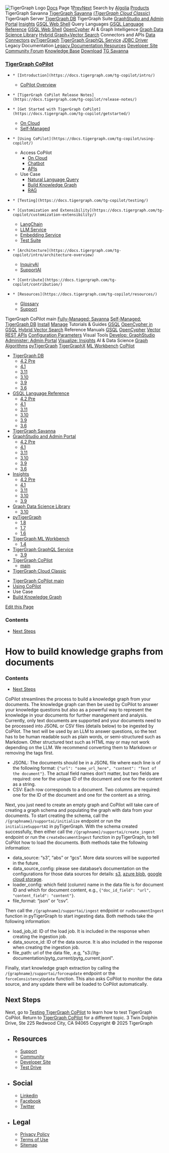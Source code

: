 ![TigerGraph Logo](https://www.tigergraph.com/wp-content/uploads/2020/05/TG_LOGO.svg) [Docs](https://docs.tigergraph.com/home)
Page 1[Prev](https://docs.tigergraph.com/tg-copilot/using-copilot/how2-build-knowledge-graph)[Next](https://docs.tigergraph.com/tg-copilot/using-copilot/how2-build-knowledge-graph)
Search by [Algolia](https://www.algolia.com/docsearch)
[Products](https://docs.tigergraph.com/tg-copilot/using-copilot/how2-build-knowledge-graph)
TigerGraph Savanna
[TigerGraph Savanna](https://docs.tigergraph.com/savanna/main/overview/) [(_TigerGraph Cloud Classic_)](https://docs.tigergraph.com/cloud/main/start/overview)
TigerGraph Server
[TigerGraph DB](https://docs.tigergraph.com/tigergraph-server/4.2/intro/)
TigerGraph Suite
[GraphStudio and Admin Portal](https://docs.tigergraph.com/gui/4.2/intro/) [Insights](https://docs.tigergraph.com/insights/4.2/intro/) [GSQL Web Shell](https://docs.tigergraph.com/tigergraph-server/current/gsql-shell/web)
Query Languages
[GSQL Language Reference](https://docs.tigergraph.com/gsql-ref/4.2/intro/) [GSQL Web Shell](https://docs.tigergraph.com/tigergraph-server/current/gsql-shell/web) [OpenCypher](https://docs.tigergraph.com/gsql-ref/current/opencypher-in-gsql)
AI & Graph Intelligence
[Graph Data Science Library](https://docs.tigergraph.com/graph-ml/3.10/intro/) [Hybrid Graph+Vector Search](https://docs.tigergraph.com/gsql-ref/current/vector/)
Connectors and APIs
[Data Connectors](https://docs.tigergraph.com/tigergraph-server/current/data-loading) [pyTigerGraph](https://docs.tigergraph.com/pytigergraph/1.8/intro/) [TigerGraph GraphQL Service](https://docs.tigergraph.com/graphql/3.9/) [JDBC Driver](https://github.com/tigergraph/ecosys/tree/master/tools/etl/tg-jdbc-driver)
Legacy Documentation
[ Legacy Documentation ](https://docs-legacy.tigergraph.com)
[Resources](https://docs.tigergraph.com/tg-copilot/using-copilot/how2-build-knowledge-graph)
[Developer Site](https://dev.tigergraph.com/) [Community Forum](https://community.tigergraph.com/) [Knowledge Base](https://tigergraph.freshdesk.com/support/solutions)
[Download](https://dl.tigergraph.com)
[ TG Savanna](https://savanna.tgcloud.io)
### [TigerGraph CoPilot](https://docs.tigergraph.com/tg-copilot/intro/)
  *     * [Introduction](https://docs.tigergraph.com/tg-copilot/intro/)
      * [CoPilot Overview](https://docs.tigergraph.com/tg-copilot/intro/overview)
  *     * [TigerGraph CoPilot Release Notes](https://docs.tigergraph.com/tg-copilot/release-notes/)
  *     * [Get Started with TigerGraph CoPilot](https://docs.tigergraph.com/tg-copilot/getstarted/)
      * [On Cloud](https://docs.tigergraph.com/tg-copilot/getstarted/oncloud)
      * [Self-Managed](https://docs.tigergraph.com/tg-copilot/getstarted/self-managed)
  *     * [Using CoPilot](https://docs.tigergraph.com/tg-copilot/using-copilot/)
      * Access CoPilot
        * [On Cloud](https://docs.tigergraph.com/tg-copilot/using-copilot/how2-use-on-cloud)
        * [Chatbot](https://docs.tigergraph.com/tg-copilot/using-copilot/how2-use-chat)
        * [APIs](https://docs.tigergraph.com/tg-copilot/using-copilot/how2-use-api)
      * Use Case
        * [Natural Language Query](https://docs.tigergraph.com/tg-copilot/using-copilot/how2-natural-language-query)
        * [Build Knowledge Graph](https://docs.tigergraph.com/tg-copilot/using-copilot/how2-build-knowledge-graph)
        * [RAG](https://docs.tigergraph.com/tg-copilot/using-copilot/how2-graphrag)
  *     * [Testing](https://docs.tigergraph.com/tg-copilot/testing/)
  *     * [Customization and Extensibility](https://docs.tigergraph.com/tg-copilot/customization-extensibility/)
      * [LangChain](https://docs.tigergraph.com/tg-copilot/customization-extensibility/add-langchaintool)
      * [LLM Service](https://docs.tigergraph.com/tg-copilot/customization-extensibility/add-new-llm)
      * [Embedding Service](https://docs.tigergraph.com/tg-copilot/customization-extensibility/add-embedding-service)
      * [Test Suite](https://docs.tigergraph.com/tg-copilot/customization-extensibility/add-new-tests)
  *     * [Architecture](https://docs.tigergraph.com/tg-copilot/intro/architecture-overview)
      * [InquiryAI](https://docs.tigergraph.com/tg-copilot/intro/inquiryai-overview)
      * [SupportAI](https://docs.tigergraph.com/tg-copilot/intro/supportai-overview)
  *     * [Contribute](https://docs.tigergraph.com/tg-copilot/contribution/)
  *     * [Resources](https://docs.tigergraph.com/tg-copilot/resources/)
      * [Glossary](https://docs.tigergraph.com/tg-copilot/resources/glossary)
      * [Support](https://docs.tigergraph.com/tg-copilot/resources/support)


TigerGraph CoPilot main
[Fully-Managed: Savanna](https://docs.tigergraph.com/savanna/main/overview/)
[Self-Managed: TigerGraph DB](https://docs.tigergraph.com/tigergraph-server/4.2/intro/)
[Install](https://docs.tigergraph.com/tigergraph-server/current/getting-started/) [Manage](https://docs.tigergraph.com/tigergraph-server/current/system-management/)
Tutorials & Guides
[GSQL](https://github.com/tigergraph/ecosys/blob/master/tutorials/GSQL.md) [OpenCypher in GSQL](https://github.com/tigergraph/ecosys/blob/master/tutorials/Cypher.md) [Hybrid Vector Search](https://github.com/tigergraph/ecosys/blob/master/tutorials/VectorSearch.md)
Reference Manuals
[GSQL](https://docs.tigergraph.com/gsql-ref/4.2/intro/) [OpenCypher](https://docs.tigergraph.com/gsql-ref/current/opencypher-in-gsql/) [Vector](https://docs.tigergraph.com/gsql-ref/current/vector/) [REST APIs](https://docs.tigergraph.com/tigergraph-server/current/api/) [Configuration Parameters](https://docs.tigergraph.com/tigergraph-server/current/reference/configuration-parameters)
Visual Tools
[Develop: GraphStudio](https://docs.tigergraph.com/gui/4.2/intro/) [Administer: Admin Portal](https://docs.tigergraph.com/gui/4.2/intro/) [Visualize: Insights](https://docs.tigergraph.com/insights/4.2/intro/)
AI & Data Science
[Graph Algorithms](https://docs.tigergraph.com/graph-ml/3.10/intro/) [pyTigerGraph](https://docs.tigergraph.com/pytigergraph/1.8/intro/) [TigerGraphX](https://github.com/tigergraph/ecosys/blob/master/tutorials/TigerGraphX.md) [ML Workbench](https://docs.tigergraph.com/ml-workbench/1.4/intro/) [CoPilot](https://docs.tigergraph.com/tg-copilot/intro/)
  * [TigerGraph DB](https://docs.tigergraph.com/tigergraph-server/4.2/intro/)
    * [4.2 Pre](https://docs.tigergraph.com/tigergraph-server/4.2/intro/)
    * [4.1](https://docs.tigergraph.com/tigergraph-server/4.1/intro/)
    * [3.11](https://docs.tigergraph.com/tigergraph-server/3.11/intro/)
    * [3.10](https://docs.tigergraph.com/tigergraph-server/3.10/intro/)
    * [3.9](https://docs.tigergraph.com/tigergraph-server/3.9/intro/)
    * [3.6](https://docs.tigergraph.com/tigergraph-server/3.6/intro/)
  * [GSQL Language Reference](https://docs.tigergraph.com/gsql-ref/4.2/intro/)
    * [4.2 Pre](https://docs.tigergraph.com/gsql-ref/4.2/intro/)
    * [4.1](https://docs.tigergraph.com/gsql-ref/4.1/intro/)
    * [3.11](https://docs.tigergraph.com/gsql-ref/3.11/intro/)
    * [3.10](https://docs.tigergraph.com/gsql-ref/3.10/intro/)
    * [3.9](https://docs.tigergraph.com/gsql-ref/3.9/intro/)
    * [3.6](https://docs.tigergraph.com/gsql-ref/3.6/intro/intro)
  * [TigerGraph Savanna](https://docs.tigergraph.com/savanna/main/overview/)
  * [GraphStudio and Admin Portal](https://docs.tigergraph.com/gui/4.2/intro/)
    * [4.2 Pre](https://docs.tigergraph.com/gui/4.2/intro/)
    * [4.1](https://docs.tigergraph.com/gui/4.1/intro/)
    * [3.11](https://docs.tigergraph.com/gui/3.11/intro/)
    * [3.10](https://docs.tigergraph.com/gui/3.10/intro/)
    * [3.9](https://docs.tigergraph.com/gui/3.9/intro/)
    * [3.6](https://docs.tigergraph.com/gui/3.6/graphstudio/overview)
  * [Insights](https://docs.tigergraph.com/insights/4.2/intro/)
    * [4.2 Pre](https://docs.tigergraph.com/insights/4.2/intro/)
    * [4.1](https://docs.tigergraph.com/insights/4.1/intro/)
    * [3.11](https://docs.tigergraph.com/insights/3.11/intro/)
    * [3.10](https://docs.tigergraph.com/insights/3.10/intro/)
    * [3.9](https://docs.tigergraph.com/insights/3.9/intro/)
  * [Graph Data Science Library](https://docs.tigergraph.com/graph-ml/3.10/intro/)
    * [3.10](https://docs.tigergraph.com/graph-ml/3.10/intro/)
  * [pyTigerGraph](https://docs.tigergraph.com/pytigergraph/1.8/intro/)
    * [1.8](https://docs.tigergraph.com/pytigergraph/1.8/intro/)
    * [1.7](https://docs.tigergraph.com/pytigergraph/1.7/intro/)
    * [1.6](https://docs.tigergraph.com/pytigergraph/1.6/intro/)
  * [TigerGraph ML Workbench](https://docs.tigergraph.com/ml-workbench/1.4/intro/)
    * [1.4](https://docs.tigergraph.com/ml-workbench/1.4/intro/)
  * [TigerGraph GraphQL Service](https://docs.tigergraph.com/graphql/3.9/)
    * [3.9](https://docs.tigergraph.com/graphql/3.9/)
  * [TigerGraph CoPilot](https://docs.tigergraph.com/tg-copilot/intro/)
    * [main](https://docs.tigergraph.com/tg-copilot/intro/)
  * [TigerGraph Cloud Classic](https://docs.tigergraph.com/cloud/main/start/overview)


[](https://docs.tigergraph.com/home/)
  * [TigerGraph CoPilot main](https://docs.tigergraph.com/tg-copilot/intro/)
  * [Using CoPilot](https://docs.tigergraph.com/tg-copilot/using-copilot/)
  * Use Case
  * [Build Knowledge Graph](https://docs.tigergraph.com/tg-copilot/using-copilot/how2-build-knowledge-graph)


[Edit this Page](https://github.com/tigergraph/copilot-docs/edit/main/modules/using-copilot/pages/how2-build-knowledge-graph.adoc)
### Contents
  * [Next Steps](https://docs.tigergraph.com/tg-copilot/using-copilot/how2-build-knowledge-graph#_next_steps)


# How to build knowledge graphs from documents
### Contents
  * [Next Steps](https://docs.tigergraph.com/tg-copilot/using-copilot/how2-build-knowledge-graph#_next_steps)


CoPilot streamlines the process to build a knowledge graph from your documents. The knowledge graph can then be used by CoPilot to answer your knowledge questions but also as a powerful way to represent the knowledge in your documents for further management and analysis.
Currently, only text documents are supported and your documents need to be processed into JSONL or CSV files (details below) to be ingested by CoPilot. The text will be used by an LLM to answer questions, so the text has to be human readable such as plain words, or semi-structured such as Markdown. Other structured text such as HTML may or may not work depending on the LLM. We recommend converting them to Markdown or removing the tags first.
  * JSONL: The documents should be in a JSONL file where each line is of the following format: `{"url": "some_url_here", "content": "Text of the document"}`. The actual field names don’t matter, but two fields are required: one for the unique ID of the document and one for the content as a string.
  * CSV: Each row corresponds to a document. Two columns are required: one for the ID of the document and one for the content as a string.


Next, you just need to create an empty graph and CoPilot will take care of creating a graph schema and populating the graph with data from your documents.
To start creating the schema, call the `/{graphname}/supportai/initialize` endpoint or run the `initializeSupportAI` in pyTigerGraph.
With the schema created successfully, then either call the `/{graphname}/supportai/create_ingest` endpoint or run the `createDocumentIngest` function in pyTigerGraph, to tell CoPilot how to load the documents. Both methods take the following information:
  * data_source: “s3”, “abs” or “gcs”. More data sources will be supported in the future.
  * data_source_config: please see database’s documentation on the configurations for those data sources for details: [s3](https://docs.tigergraph.com/tigergraph-server/current/data-loading/load-from-cloud#_aws_s3), [azure blob](https://docs.tigergraph.com/tigergraph-server/current/data-loading/load-from-cloud#_azure_blob_storage), [google cloud storage](https://docs.tigergraph.com/tigergraph-server/current/data-loading/load-from-cloud#_google_cloud_storage).
  * loader_config: which field (column) name in the data file is for document ID and which for document content, e.g., `{"doc_id_field": "url", "content_field": "content"}`.
  * file_format: “json” or “csv”.


Then call the `/{graphname}/supportai/ingest` endpoint or `runDocumentIngest` function in pyTigerGraph to start ingesting data. Both methods take the following information:
  * load_job_id: ID of the load job. It is included in the response when creating the ingestion job.
  * data_source_id: ID of the data source. It is also included in the response when creating the ingestion job.
  * file_path: url of the data file, .e.g, "s3://tg-documentation/pytg_current/pytg_current.jsonl".


Finally, start knowledge graph extraction by calling the `/{graphname}/supportai/forceupdate` endpoint or the `forceConsistencyUpdate` function. This also asks CoPilot to monitor the data source, and any update there will be loaded to CoPilot automatically.
## [](https://docs.tigergraph.com/tg-copilot/using-copilot/how2-build-knowledge-graph#_next_steps)Next Steps
Next, go to [Testing TigerGraph CoPilot](https://docs.tigergraph.com/tg-copilot/testing/) to learn how to test TigerGraph CoPilot.
Return to [TigerGraph CoPilot](https://docs.tigergraph.com/tg-copilot/intro/) for a different topic.
3 Twin Dolphin Drive, Ste 225 Redwood City, CA 94065 
Copyright © 2025 TigerGraph
  * ## Resources
    * [Support](https://www.tigergraph.com/support/)
    * [Community](https://community.tigergraph.com/)
    * [Developer Site](https://dev.tigergraph.com/)
    * [Test Drive](https://testdrive.tigergraph.com/)
  * ## Social
    * [Linkedin](https://www.linkedin.com/company/tigergraph/)
    * [Facebook](https://www.facebook.com/TigerGraphDB/)
    * [Twitter](https://twitter.com/tigergraphdb)
  * ## Legal
    * [Privacy Policy](https://www.tigergraph.com/privacy-policy/)
    * [Terms of Use](https://www.tigergraph.com/terms/)
    * [Sitemap](https://docs.tigergraph.com/sitemap.xml)


